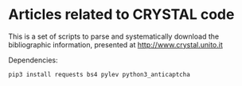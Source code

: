 Articles related to CRYSTAL code
==========

This is a set of scripts to parse and systematically download
the bibliographic information, presented at http://www.crystal.unito.it

Dependencies:
```
pip3 install requests bs4 pylev python3_anticaptcha
```
